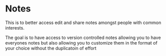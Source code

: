 Notes
=====

This is to better access edit and share notes amongst people with common interests.

The goal is to have access to version controlled notes allowing you to have everyones notes but also allowing you to customize them in the format of your choice without the duplicatoin of effort
